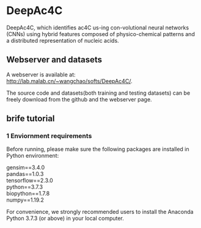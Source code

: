 # DeepAc4C
DeepAc4C, which identifies ac4C us-ing con-volutional neural networks (CNNs) using hybrid features composed of physico-chemical patterns and a distributed representation of nucleic acids.
## Webserver and datasets
A webserver is available at: http://lab.malab.cn/~wangchao/softs/DeepAc4C/.

The source code and datasets(both training and testing datasets) can be freely download from the github and the webserver page.

## brife tutorial

### 1 Enviornment requirements
Before running, please make sure the following packages are installed in Python environment:

gensim==3.4.0  
pandas==1.0.3  
tensorflow==2.3.0  
python==3.7.3  
biopython==1.7.8  
numpy==1.19.2  

For convenience, we strongly recommended users to install the Anaconda Python 3.7.3 (or above) in your local computer.
